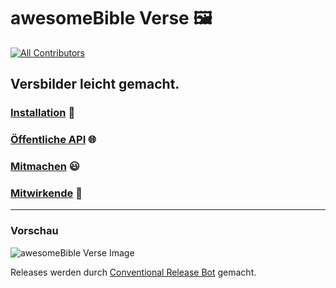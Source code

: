 # awesomeBible Verse 🖼️
<!-- ALL-CONTRIBUTORS-BADGE:START - Do not remove or modify this section -->
[![All Contributors](https://img.shields.io/badge/all_contributors-1-orange.svg?style=flat-square)](#contributors-)
<!-- ALL-CONTRIBUTORS-BADGE:END -->
## Versbilder leicht gemacht.

### [Installation](HOSTING.DE.md) :wrench:
### [Öffentliche API](API.DE.md) :globe_with_meridians:
### [Mitmachen](CONTRIBUTING.md) :smiley:
### [Mitwirkende](CONTRIBUTORS.md) :sparkling_heart:

* * *

### Vorschau
![awesomeBible Verse Image](https://verse.awesomebible.de "Image by awesomebible.de")

Releases werden durch [Conventional Release Bot](https://github.com/apps/conventional-release-bot) gemacht.